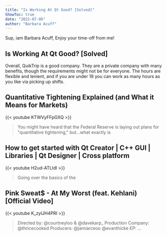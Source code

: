 ```yaml
---
title: "Is Working At Qt Good? [Solved]"
ShowToc: true 
date: "2022-07-06"
author: "Barbara Acuff" 
---
```


Sup, iam Barbara Acuff, Enjoy your time-off from me!
## Is Working At Qt Good? [Solved]
Overall, QuikTrip is a good company. They are a private company with many benefits, though the requirements might not be for everyone. The hours are flexible and lenient, and if you are under 18 you can work as many hours as you like via picking up shifts.

## Quantitative Tightening Explained (and What it Means for Markets)
{{< youtube KTWVyFFpGXQ >}}
>You might have heard that the Federal Reserve is laying out plans for "quantitative tightening," but...what exactly is 

## How to get started with Qt Creator  | C++ GUI  | Libraries | Qt Designer | Cross platform
{{< youtube H2ud-ATLIdI >}}
>Going over the basics of the 

## Pink Sweat$ - At My Worst (feat. Kehlani) [Official Video]
{{< youtube K_zylJH4PRI >}}
>Directed by: @courtneyloo & @davekarp_ Production Company: @thricecooked Producers: @jamiarceoo @evanthicke EP: ...

